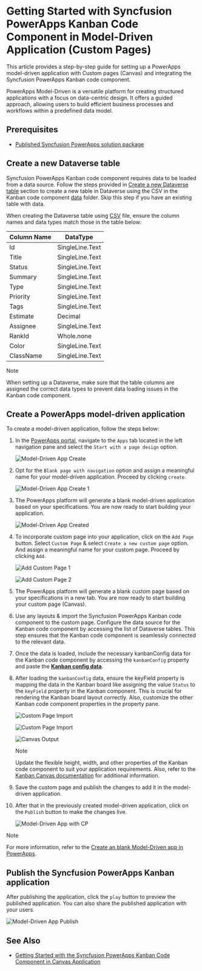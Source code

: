 # Getting Started with Syncfusion PowerApps Kanban Code Component in Model-Driven Application (Custom Pages)

This article provides a step-by-step guide for setting up a PowerApps model-driven application with Custom pages (Canvas) and integrating the Syncfusion PowerApps Kanban code component.

PowerApps Model-Driven is a versatile platform for creating structured applications with a focus on data-centric design. It offers a guided approach, allowing users to build efficient business processes and workflows within a predefined data model.

## Prerequisites

- [Published Syncfusion PowerApps solution package](../../README.md#deploying-the-solution-package-in-the-powerapps-portal)

## Create a new Dataverse table

Syncfusion PowerApps Kanban code component requires data to be loaded from a data source. Follow the steps provided in [Create a new Dataverse table](../common/faq.md#how-to-create-a-new-dataverse-table) section to create a new table in Dataverse using the CSV in the Kanban code component [data](../../components/kanban/data/kanbanData.csv) folder. Skip this step if you have an existing table with data.

When creating the Dataverse table using [CSV](../../components/kanban/data/kanbanData.csv) file, ensure the column names and data types match those in the table below:

| Column Name | DataType   |
|-------------|------------|
| Id          | SingleLine.Text |
| Title       | SingleLine.Text |
| Status      | SingleLine.Text |
| Summary     | SingleLine.Text |
| Type        | SingleLine.Text |
| Priority    | SingleLine.Text |
| Tags        | SingleLine.Text |
| Estimate    | Decimal |
| Assignee    | SingleLine.Text |
| RankId      | Whole.none |
| Color       | SingleLine.Text |
| ClassName   | SingleLine.Text |

> [!NOTE]
> When setting up a Dataverse, make sure that the table columns are assigned the correct data types to prevent data loading issues in the Kanban code component.

## Create a PowerApps model-driven application

To create a model-driven application, follow the steps below:

1. In the [PowerApps portal](https://make.powerapps.com/), navigate to the `Apps` tab located in the left navigation pane and select the `Start with a page design` option.

    ![Model-Driven App Create](../images/common/CV-App.png)

2. Opt for the `Blank page with navigation` option and assign a meaningful name for your model-driven application. Proceed by clicking `create`.

    ![Model-Driven App Create 1](../images/common/CV-App1.png)

3. The PowerApps platform will generate a blank model-driven application based on your specifications. You are now ready to start building your application.

    ![Model-Driven App Created](../images/common/MD-Created.png)

4. To incorporate custom page into your application, click on the `Add Page` button. Select `Custom Page` & select `Create a new custom page` option. And assign a meaningful name for your custom page. Proceed by clicking `Add`.

    ![Add Custom Page 1](../images/common/CP-AddCustomPage1.png)

    ![Add Custom Page 2](../images/common/CP-AddCustomPage2.png)

5. The PowerApps platform will generate a blank custom page based on your specifications in a new tab. You are now ready to start building your custom page (Canvas).

6. Use any layouts & import the Syncfusion PowerApps Kanban code component to the custom page. Configure the data source for the Kanban code component by accessing the list of Dataverse tables. This step ensures that the Kanban code component is seamlessly connected to the relevant data.

7. Once the data is loaded, include the necessary kanbanConfig data for the Kanban code component by accessing the `kanbanConfig` property and paste the [**Kanban config data**](../../components/kanban/data/kanbanConfig.json).

8. After loading the `kanbanConfig` data, ensure the keyField property is mapping the data in the Kanban board like assigning the value `Status` to the `keyField` property in the Kanban component. This is crucial for rendering the Kanban board layout correctly. Also, customize the other Kanban code component properties in the property pane.

    ![Custom Page Import](../images/common/CP-ImportLayout.png)

    ![Custom Page Import](../images/common/CP-Import.png)

    ![Canvas Output](../images/kanban/CP-Output.png)

    > [!NOTE]
    > Update the flexible height, width, and other properties of the Kanban code component to suit your application requirements. Also, refer to the [Kanban Canvas documentation](getting-started-with-canvas.md#import-syncfusion-powerapps-Kanban-code-component-into-canvas-application) for additional information.

9. Save the custom page and publish the changes to add it in the model-driven application.

10. After that in the previously created model-driven application, click on the `Publish` button to make the changes live.

    ![Model-Driven App with CP](../images/kanban/MD-CP-Output.png)

> [!NOTE]
> For more information, refer to the [Create an blank Model-Driven app in PowerApps](https://learn.microsoft.com/en-us/power-apps/maker/model-driven-apps/build-app-three-steps).

## Publish the Syncfusion PowerApps Kanban application

After publishing the application, click the `play` button to preview the published application. You can also share the published application with your users.

![Model-Driven App Publish](../images/kanban/MD-CP-Publish.png)

## See Also

- [Getting Started with the Syncfusion PowerApps Kanban Code Component in Canvas Application](getting-started-with-canvas.md)
